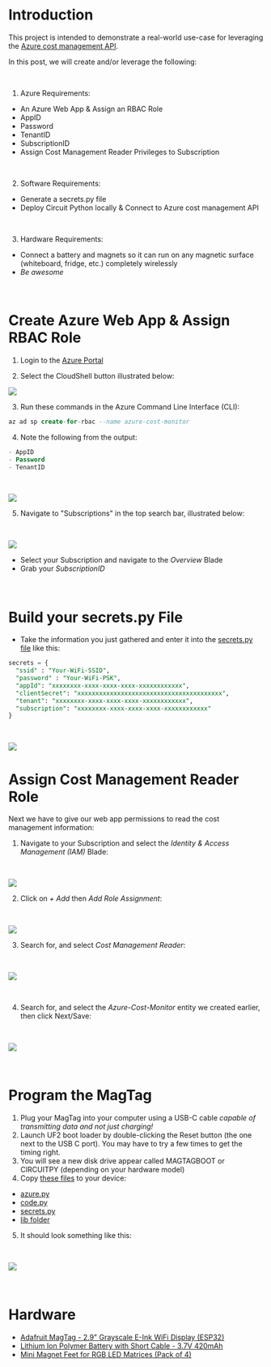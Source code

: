 # Introduction
This project is intended to demonstrate a real-world use-case for leveraging the [Azure cost management API](https://learn.microsoft.com/en-us/rest/api/cost-management/).

In this post, we will create and/or leverage the following:

<br/>

1. Azure Requirements:
- An Azure Web App & Assign an RBAC Role
- AppID
- Password
- TenantID
- SubscriptionID
- Assign Cost Management Reader Privileges to Subscription

<br/>

2. Software Requirements:
- Generate a secrets.py file
- Deploy Circuit Python locally & Connect to Azure cost management API

<br/>

3. Hardware Requirements:
- Connect a battery and magnets so it can run on any magnetic surface (whiteboard, fridge, etc.) completely wirelessly
- *_Be awesome_*

<br/>

# Create Azure Web App & Assign RBAC Role

1. Login to the [Azure Portal](www.portal.azure.com)

2. Select the CloudShell button illustrated below: <br/>

![](/img/CLI.png)

3. Run these commands in the Azure Command Line Interface (CLI):
```sql
az ad sp create-for-rbac --name azure-cost-monitor
```

4. Note the following from the output:
```sql
- AppID
- Password
- TenantID
```
<br/>

![](/img/az_creds.png)

5. Navigate to "Subscriptions" in the top search bar, illustrated below:
<br/>

![](/img/subs.png)

- Select your Subscription and navigate to the _Overview_ Blade
- Grab your _SubscriptionID_
<br/>

# Build your secrets.py File
- Take the information you just gathered and enter it into the [secrets.py file](https://github.com/EEN421/Azure-Cost-Monitor-Fridge-Magnet/blob/Main/Code/secrets.py) like this: 

```sql
secrets = {
  "ssid" : "Your-WiFi-SSID",
  "password" : "Your-WiFi-PSK",
  "appId": "xxxxxxxx-xxxx-xxxx-xxxx-xxxxxxxxxxxx",
  "clientSecret": "xxxxxxxxxxxxxxxxxxxxxxxxxxxxxxxxxxxxxxxx",
  "tenant": "xxxxxxxx-xxxx-xxxx-xxxx-xxxxxxxxxxxx",
  "subscription": "xxxxxxxx-xxxx-xxxx-xxxx-xxxxxxxxxxxx"
}
```

<br/>

![](/img/subID.png)

# Assign Cost Management Reader Role
Next we have to give our web app permissions to read the cost management information:

1. Navigate to your Subscription and select the _Identity & Access Management (IAM)_ Blade:
<br/>

![](/img/Sub_IAM.png)

2. Click on _+ Add_ then _Add Role Assignment_:
<br/>

![](/img/Role_Assignments.png)

3. Search for, and select _Cost Management Reader_:
<br/>

![](/img/cost_management_reader.png)

<br/>

4. Search for, and select the _Azure-Cost-Monitor_ entity we created earlier, then click Next/Save:
<br/>

![](/img/Select_Memebers.png)

<br/>



# Program the MagTag
1. Plug your MagTag into your computer using a USB-C cable _capable of transmitting data and not just charging!_
2. Launch UF2 boot loader by double-clicking the Reset button (the one next to the USB C port). You may have to try a few times to get the timing right.
3. You will see a new disk drive appear called MAGTAGBOOT or CIRCUITPY (depending on your hardware model)
4. Copy [these files](https://github.com/EEN421/Azure-Cost-Monitor-Fridge-Magnet/tree/Main/Code) to your device:
- [azure.py](https://github.com/EEN421/Azure-Cost-Monitor-Fridge-Magnet/blob/Main/Code/azure.py)
- [code.py](https://github.com/EEN421/Azure-Cost-Monitor-Fridge-Magnet/blob/Main/Code/code.py)
- [secrets.py](https://github.com/EEN421/Azure-Cost-Monitor-Fridge-Magnet/blob/Main/Code/secrets.py)
- [lib folder](https://github.com/EEN421/Azure-Cost-Monitor-Fridge-Magnet/tree/Main/Code/Lib)

5. It should look something like this:
<br/>

![](/img/contents.png)

<br/>

# Hardware
- [Adafruit MagTag - 2.9" Grayscale E-Ink WiFi Display (ESP32)](https://www.adafruit.com/product/4800)
- [Lithium Ion Polymer Battery with Short Cable - 3.7V 420mAh](https://www.adafruit.com/product/4236)
- [Mini Magnet Feet for RGB LED Matrices (Pack of 4)](https://www.adafruit.com/product/4631)




